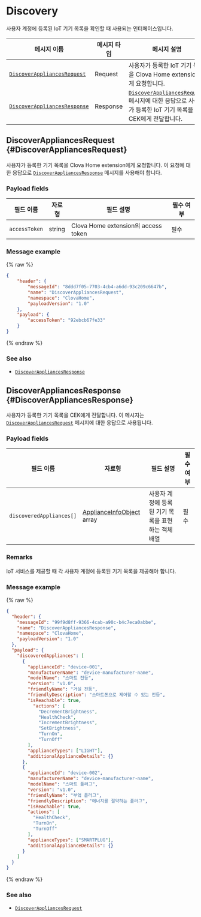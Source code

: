 # Discovery

사용자 계정에 등록된 IoT 기기 목록을 확인할 때 사용되는 인터페이스입니다.

| 메시지 이름         | 메시지 타입  | 메시지 설명                                   |
|------------------|-----------|---------------------------------------------|
| [`DiscoverAppliancesRequest`](#DiscoverAppliancesRequest)   | Request  | 사용자가 등록한 IoT 기기 목록을 Clova Home extension에게 요청합니다.             |
| [`DiscoverAppliancesResponse`](#DiscoverAppliancesResponse) | Response | [`DiscoverAppliancesRequest`](#DiscoverAppliancesRequest) 메시지에 대한 응답으로 사용자가 등록한 IoT 기기 목록을 CEK에게 전달합니다. |

## DiscoverAppliancesRequest {#DiscoverAppliancesRequest}
사용자가 등록한 기기 목록을 Clova Home extension에게 요청합니다. 이 요청에 대한 응답으로 [`DiscoverAppliancesResponse`](#DiscoverAppliancesResponse) 메시지를 사용해야 합니다.

### Payload fields

| 필드 이름       | 자료형    | 필드 설명                     | 필수 여부 |
|---------------|---------|-----------------------------|---------|
| `accessToken`   | string  | Clova Home extension의 access token  | 필수     |

### Message example

{% raw %}
```json
{
    "header": {
        "messageId": "8ddd7f05-7703-4cb4-a6dd-93c209c6647b",
        "name": "DiscoverAppliancesRequest",
        "namespace": "ClovaHome",
        "payloadVersion": "1.0"
    },
    "payload": {
        "accessToken": "92ebcb67fe33"
    }
}
```
{% endraw %}

### See also
* [`DiscoverAppliancesResponse`](#DiscoverAppliancesResponse)

## DiscoverAppliancesResponse {#DiscoverAppliancesResponse}
사용자가 등록한 기기 목록을 CEK에게 전달합니다. 이 메시지는 [`DiscoverAppliancesRequest`](#DiscoverAppliancesRequest) 메시지에 대한 응답으로 사용됩니다.

### Payload fields

| 필드 이름       | 자료형    | 필드 설명                     | 필수 여부 |
|---------------|---------|-----------------------------|---------|
| `discoveredAppliances[]`  | [ApplianceInfoObject](/CEK/References/ClovaHomeInterface/Shared_Objects.md#ApplianceInfoObject) array  | 사용자 계정에 등록된 기기 목록을 표현하는 객체 배열          | 필수    |

### Remarks
IoT 서비스를 제공할 때 각 사용자 계정에 등록된 기기 목록을 제공해야 합니다.

### Message example

{% raw %}
```json
{
  "header": {
    "messageId": "99f9d8ff-9366-4cab-a90c-b4c7eca0abbe",
    "name": "DiscoverAppliancesResponse",
    "namespace": "ClovaHome",
    "payloadVersion": "1.0"
  },
  "payload": {
    "discoveredAppliances": [
      {
        "applianceId": "device-001",
        "manufacturerName": "device-manufacturer-name",
        "modelName": "스마트 전등",
        "version": "v1.0",
        "friendlyName": "거실 전등",
        "friendlyDescription": "스마트폰으로 제어할 수 있는 전등",
        "isReachable": true,
          "actions": [
            "DecrementBrightness",
            "HealthCheck",
            "IncrementBrightness",
            "SetBrightness",
            "TurnOn",
            "TurnOff"
        ],
        "applianceTypes": ["LIGHT"],
        "additionalApplianceDetails": {}
      },
      {
        "applianceId": "device-002",
        "manufacturerName": "device-manufacturer-name",
        "modelName": "스마트 플러그",
        "version": "v1.0",
        "friendlyName": "부엌 플러그",
        "friendlyDescription": "에너지를 절약하는 플러그",
        "isReachable": true,
        "actions": [
          "HealthCheck",
          "TurnOn",
          "TurnOff"
        ],
        "applianceTypes": ["SMARTPLUG"],
        "additionalApplianceDetails": {}
      }
    ]
  }
}
```
{% endraw %}

### See also
* [`DiscoverAppliancesRequest`](#DiscoverAppliancesRequest)
